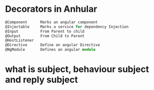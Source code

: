 # Decorators in Anhular
```ts
@Component      Marks an angular component
@Injectable     Marks a service for dependency Injection
@Input          From Parent to child
@Output         From Child to Parent
@HostListener   
@Directive      Define an angular Directive
@NgModule       Defines an angular module
```

# what is subject, behaviour subject and reply subject
